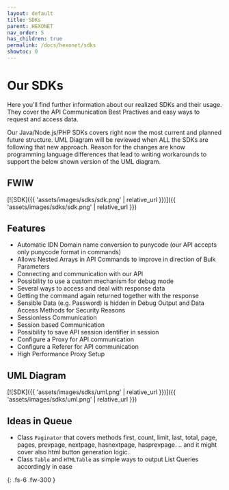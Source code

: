 ```yaml
---
layout: default
title: SDKs
parent: HEXONET
nav_order: 5
has_children: true
permalink: /docs/hexonet/sdks
showtoc: 0
---
```


# Our SDKs

Here you'll find further information about our realized SDKs and their usage. They cover the API Communication Best Practives and easy ways to request and access data.

Our Java/Node.js/PHP SDKs covers right now the most current and planned future structure. UML Diagram will be reviewed when ALL the SDKs are following that new approach. Reason for the changes are know programming language differences that lead to writing workarounds to support the below shown version of the UML diagram.

## FWIW

[![SDK]({{ 'assets/images/sdks/sdk.png' | relative_url }})]({{ 'assets/images/sdks/sdk.png' | relative_url }})

## Features

* Automatic IDN Domain name conversion to punycode (our API accepts only punycode format in commands)
* Allows Nested Arrays in API Commands to improve in direction of Bulk Parameters
* Connecting and communication with our API
* Possibility to use a custom mechanism for debug mode
* Several ways to access and deal with response data
* Getting the command again returned together with the response
* Sensible Data (e.g. Password) is hidden in Debug Output and Data Access Methods for Security Reasons
* Sessionless Communication
* Session based Communication
* Possibility to save API session identifier in session
* Configure a Proxy for API communication
* Configure a Referer for API communication
* High Performance Proxy Setup

## UML Diagram

[![SDK]({{ 'assets/images/sdks/uml.png' | relative_url }})]({{ 'assets/images/sdks/uml.png' | relative_url }})

## Ideas in Queue

* Class `Paginator` that covers methods first, count, limit, last, total, page, pages, prevpage, nextpage, hasnextpage, hasprevpage.
  .. and it might cover also html button generation logic.
* Class `Table` and `HTMLTable` as simple ways to output List Queries accordingly in ease

{: .fs-6 .fw-300 }
